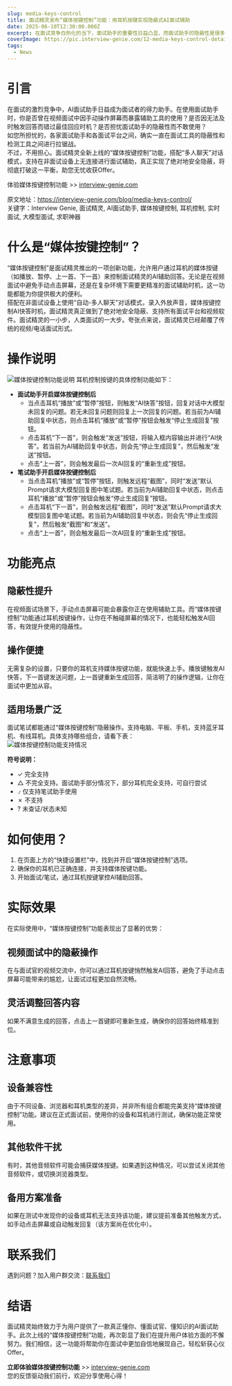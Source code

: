 ```yaml
---
slug: media-keys-control
title: 面试精灵发布“媒体按键控制”功能：用耳机按键实现隐蔽式AI面试辅助
date: 2025-06-10T12:30:00.000Z
excerpt: 在面试竞争白热化的当下，面试助手的重要性日益凸显，而面试助手的隐蔽性是很多使用者的顾虑。面试精灵重磅推出“媒体按键控制”功能，实现了绝对隐蔽的AI面试辅助。可以说，面试精灵已经颠覆了传统的视频/电话面试形式。
coverImage: https://pic.interview-genie.com/12-media-keys-control-details-table-sm.png
tags:
  - News
---
```


# 引言  
在面试的激烈竞争中，AI面试助手日益成为面试者的得力助手。在使用面试助手时，你是否曾在视频面试中因手动操作屏幕而暴露辅助工具的使用？是否因无法及时触发回答而错过最佳回应时机？是否担忧面试助手的隐蔽性而不敢使用？  
如您所担忧的，各家面试助手和各面试平台之间，确实一直在面试工具的隐蔽性和检测工具之间进行拉锯战。  
不过，不用担心。面试精灵全新上线的“媒体按键控制”功能，搭配“多人聊天”对话模式，支持在非面试设备上无连接进行面试辅助，真正实现了绝对地安全隐蔽，将彻底打破这一平衡，助您无忧收获Offer。  

体验媒体按键控制功能 >> [interview-genie.com](https://interview-genie.com)  

原文地址：https://interview-genie.com/blog/media-keys-control/  
关键字：Interview Genie, 面试精灵, AI面试助手, 媒体按键控制, 耳机控制, 实时面试, 大模型面试, 求职神器  

# 什么是“媒体按键控制”？
“媒体按键控制”是面试精灵推出的一项创新功能，允许用户通过耳机的媒体按键（如播放、暂停、上一首、下一首）来控制面试精灵的AI辅助回答。无论是在视频面试中避免手动点击屏幕，还是在复杂环境下需要更精准的面试辅助时机，这一功能都能为你提供极大的便利。  
搭配在非面试设备上使用“自动-多人聊天”对话模式，录入外放声音，媒体按键控制AI快答时机，面试精灵真正做到了绝对地安全隐蔽、支持所有面试平台和视频软件。面试精灵的一小步，人类面试的一大步。夸张点来说，面试精灵已经颠覆了传统的视频/电话面试形式。 

# 操作说明
![媒体按键控制功能说明](https://pic.interview-genie.com/12-media-keys-control-details-table-sm.png)
耳机控制按键的具体控制功能如下：  
- **面试助手开启媒体按键控制后**
  - 当点击耳机“播放”或“暂停”按钮，则触发“AI快答”按钮，回复对话中大模型未回复的问题。若无未回复问题则回复上一次回复的问题。若当前为AI辅助回复中状态，则点击耳机“播放”或“暂停”按钮会触发“停止生成回复”按钮。
  - 点击耳机“下一首”，则会触发“发送”按钮，将输入框内容输出并进行“AI快答”。若当前为AI辅助回复中状态，则会先“停止生成回复”，然后触发“发送”按钮。
  - 点击“上一首”，则会触发最后一次AI回复的“重新生成”按钮。
- **笔试助手开启媒体按键控制后**
  - 当点击耳机“播放”或“暂停”按钮，则触发远程“截图”，同时“发送”默认Prompt请求大模型回复图中笔试题。若当前为AI辅助回复中状态，则点击耳机“播放”或“暂停”按钮会触发“停止生成回复”按钮。
  - 点击耳机“下一首”，则会触发远程“截图”，同时“发送”默认Prompt请求大模型回复图中笔试题。若当前为AI辅助回复中状态，则会先“停止生成回复”，然后触发“截图”和“发送”。
  - 点击“上一首”，则会触发最后一次AI回复的“重新生成”按钮。

# 功能亮点
## 隐蔽性提升
在视频面试场景下，手动点击屏幕可能会暴露你正在使用辅助工具。而“媒体按键控制”功能通过耳机按键操作，让你在不触碰屏幕的情况下，也能轻松触发AI回答，有效提升使用的隐蔽性。
## 操作便捷
无需复杂的设置，只要你的耳机支持媒体按键功能，就能快速上手。播放键触发AI快答，下一首键发送问题，上一首键重新生成回答，简洁明了的操作逻辑，让你在面试中更加从容。
## 适用场景广泛
面试笔试都能通过“媒体按键控制”隐蔽操作。支持电脑、平板、手机，支持蓝牙耳机、有线耳机。具体支持哪些组合，请看下表：  
![媒体按键控制功能支持情况](https://pic.interview-genie.com/12-media-keys-control-suppport-table-sm.png)

**符号说明：**  
- ✓ 完全支持  
- △ 不完全支持。面试助手部分情况下，部分耳机完全支持，可自行尝试  
- ⍻ 仅支持笔试助手使用  
- ✗ 不支持  
- ? 未查证/状态未知

# 如何使用？
1. 在页面上方的“快捷设置栏”中，找到并开启“媒体按键控制”选项。
2. 确保你的耳机已正确连接，并支持媒体按键功能。
3. 开始面试/笔试，通过耳机按键掌控AI辅助回答。

# 实际效果
在实际使用中，“媒体按键控制”功能表现出了显著的优势：
## 视频面试中的隐蔽操作
在与面试官的视频交流中，你可以通过耳机按键悄然触发AI回答，避免了手动点击屏幕可能带来的尴尬，让面试过程更加自然流畅。
## 灵活调整回答内容
如果不满意生成的回答，点击上一首键即可重新生成，确保你的回答始终精准到位。

# 注意事项
## 设备兼容性
由于不同设备、浏览器和耳机类型的差异，并非所有组合都能完美支持“媒体按键控制”功能。建议在正式面试前，使用你的设备和耳机进行测试，确保功能正常使用。
## 其他软件干扰
有时，其他音频软件可能会捕获媒体按键。如果遇到这种情况，可以尝试关闭其他音频软件，或切换浏览器类型。
## 备用方案准备
如果在测试中发现你的设备或耳机无法支持该功能，建议提前准备其他触发方式，如手动点击屏幕或自动触发回复（该方案尚在优化中）。

# 联系我们  
遇到问题？加入用户群交流：[联系我们](https://interview-genie.com/blog/contact-us)  

# 结语  
面试精灵始终致力于为用户提供了一款真正懂你、懂面试官、懂知识的AI面试助手。此次上线的“媒体按键控制”功能，再次彰显了我们在提升用户体验方面的不懈努力。我们相信，这一功能将帮助你在面试中更加自信地展现自己，轻松斩获心仪Offer。 

**立即体验媒体按键控制功能** >> [interview-genie.com](https://interview-genie.com)  
您的反馈驱动我们前行，欢迎分享使用心得！  
